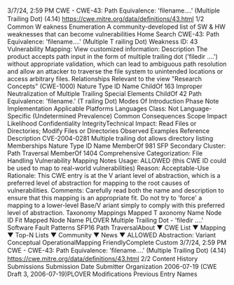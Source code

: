 3/7/24, 2:59 PM CWE - CWE-43: Path Equivalence: 'ﬁlename....' (Multiple Trailing Dot) (4.14)
https://cwe.mitre.org/data/deﬁnitions/43.html 1/2
Common W eakness Enumeration
A community-developed list of SW & HW weaknesses that can become
vulnerabilities
Home Search
CWE-43: Path Equivalence: 'filename....' (Multiple T railing Dot)
Weakness ID: 43
Vulnerability Mapping: 
View customized information:
 Description
The product accepts path input in the form of multiple trailing dot ('filedir ....') without appropriate validation, which can lead to
ambiguous path resolution and allow an attacker to traverse the file system to unintended locations or access arbitrary files.
 Relationships
 Relevant to the view "Research Concepts" (CWE-1000)
Nature Type ID Name
ChildOf 163 Improper Neutralization of Multiple Trailing Special Elements
ChildOf 42 Path Equivalence: 'filename.' (T railing Dot)
 Modes Of Introduction
Phase Note
Implementation
 Applicable Platforms
Languages
Class: Not Language-Specific (Undetermined Prevalence)
 Common Consequences
Scope Impact Likelihood
Confidentiality
IntegrityTechnical Impact: Read Files or Directories; Modify Files or Directories
 Observed Examples
Reference Description
CVE-2004-0281 Multiple trailing dot allows directory listing
 Memberships
Nature Type ID Name
MemberOf 981 SFP Secondary Cluster: Path Traversal
MemberOf 1404 Comprehensive Categorization: File Handling
 Vulnerability Mapping Notes
Usage: ALLOWED (this CWE ID could be used to map to real-world vulnerabilities)
Reason: Acceptable-Use
Rationale:
This CWE entry is at the V ariant level of abstraction, which is a preferred level of abstraction for mapping to the root causes of
vulnerabilities.
Comments:
Carefully read both the name and description to ensure that this mapping is an appropriate fit. Do not try to 'force' a mapping to a
lower-level Base/V ariant simply to comply with this preferred level of abstraction.
 Taxonomy Mappings
Mapped T axonomy Name Node ID Fit Mapped Node Name
PLOVER Multiple Trailing Dot - 'filedir ....'
Software Fault Patterns SFP16 Path TraversalAbout ▼ CWE List ▼ Mapping ▼ Top-N Lists ▼ Community ▼ News ▼
ALLOWED
Abstraction: Variant
Conceptual OperationalMapping
FriendlyComplete Custom
3/7/24, 2:59 PM CWE - CWE-43: Path Equivalence: 'ﬁlename....' (Multiple Trailing Dot) (4.14)
https://cwe.mitre.org/data/deﬁnitions/43.html 2/2
 Content History
 Submissions
Submission Date Submitter Organization
2006-07-19
(CWE Draft 3, 2006-07-19)PLOVER
 Modifications
 Previous Entry Names
